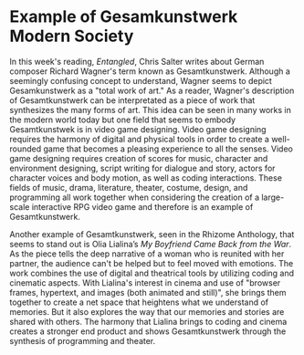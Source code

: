 <!-- Hello -->
<h1>Example of Gesamkunstwerk Modern Society</h1>

<p>In this week's reading, <i>Entangled</i>, Chris Salter writes about German composer Richard Wagner's term known as Gesamtkunstwerk. Although a seemingly confusing concept to understand, Wagner seems to depict Gesamkunstwerk as a "total work of art." As a reader, Wagner's description of Gesamtkunstwerk can be interpretated as a piece of work that synthesizes the many forms of art. This idea can be seen in many works in the modern world today but one field that seems to embody Gesamtkunstwek is in video game designing. Video game designing requires the harmony of digital and physical tools in order to create a well-rounded game that becomes a pleasing experience to all the senses. Video game designing requires creation of scores for music, character and environment designing, script writing for dialogue and story, actors for character voices and body motion, as well as coding interactions. These fields of music, drama, literature, theater, costume, design, and programming all work together when considering the creation of a large-scale interactive RPG video game and therefore is an example of Gesamtkunstwerk. </p>

<p2>Another example of Gesamtkunstwerk, seen in the Rhizome Anthology, that seems to stand out is Olia Lialina’s <i>My Boyfriend Came Back from the War</i>. As the piece tells the deep narrative of a woman who is reunited with her partner, the audience can't be helped but to feel moved with emotions. The work combines the use of digital and theatrical tools by utilizing coding and cinematic aspects. With Lialina's interest in cinema and use of "browser frames, hypertext, and images (both animated and still)", she brings them together to create a net space that heightens what we understand of memories. But it also explores the way that our memories and stories are shared with others. The harmony that Lialina brings to coding and cinema creates a stronger end product and shows Gesamtkunstwerk through the synthesis of programming and theater.</p2>


